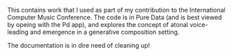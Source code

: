 This contains work that I used as part of my contribution to the
International Computer Music Conference. The code is in Pure Data (and
is best viewed by opeing with the Pd app), and explores the concept
of atonal voice-leading and emergence in a generative composition
setting.

The documentation is in dire need of cleaning up! 